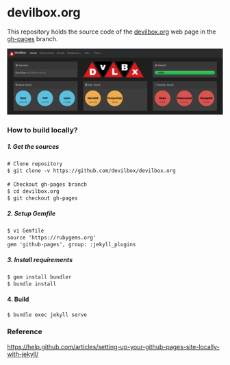 # devilbox.org

This repository holds the source code of the [devilbox.org](http://devilbox.org) web page in the [gh-pages](https://github.com/devilbox/devilbox.org/tree/gh-pages) branch.

![devilbox](devilbox-dash.png)


### How to build locally?

##### 1. Get the sources

```shell
# Clone repository
$ git clone -v https://github.com/devilbox/devilbox.org

# Checkout gh-pages branch
$ cd devilbox.org
$ git checkout gh-pages
```

##### 2. Setup Gemfile
```
$ vi Gemfile
source 'https://rubygems.org'
gem 'github-pages', group: :jekyll_plugins
```

##### 3. Install requirements
```shell
$ gem install bundler
$ bundle install
```

#### 4. Build
```shell
$ bundle exec jekyll serve
```


### Reference

https://help.github.com/articles/setting-up-your-github-pages-site-locally-with-jekyll/
